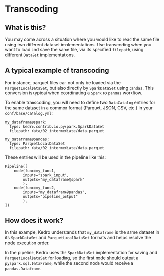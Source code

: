# Transcoding

## What is this?

You may come across a situation where you would like to read the same file using two different dataset implementations. Use transcoding when you want to load and save the same file, via its specified `filepath`, using different `DataSet` implementations.

## A typical example of transcoding

For instance, parquet files can not only be loaded via the `ParquetLocalDataSet`, but also directly by `SparkDataSet` using `pandas`. This conversion is typical when coordinating a `Spark` to `pandas` workflow.

To enable transcoding, you will need to define two `DataCatalog` entries for the same dataset in a common format (Parquet, JSON, CSV, etc.) in your `conf/base/catalog.yml`:

```
my_dataframe@spark:
  type: kedro.contrib.io.pyspark.SparkDataSet
  filepath: data/02_intermediate/data.parquet

my_dataframe@pandas:
  type: ParquetLocalDataSet
  filepath: data/02_intermediate/data.parquet
```

These entries will be used in the pipeline like this:

```
Pipeline([
    node(func=my_func1,
        inputs="spark_input",
        outputs="my_dataframe@spark"
        ),
    node(func=my_func2,
        inputs="my_dataframe@pandas",
        outputs="pipeline_output"
        ),
])
```

## How does it work?

In this example, Kedro understands that `my_dataframe` is the same dataset in its `SparkDataSet` and `ParquetLocalDataSet` formats and helps resolve the node execution order.

In the pipeline, Kedro uses the `SparkDataSet` implementation for saving and `ParquetLocalDataSet`
for loading, so the first node should output a `pyspark.sql.DataFrame`, while the second node would receive a `pandas.Dataframe`.
